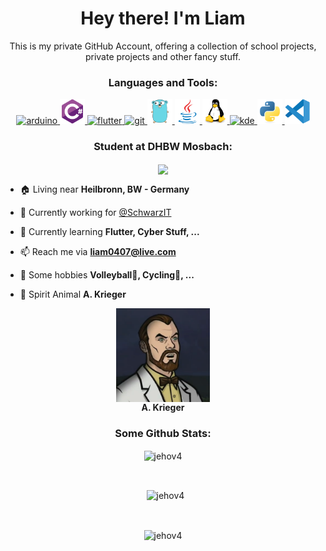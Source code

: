 <h1 align="center">Hey there! I'm Liam</h1>
<p align="center">
  This is my private GitHub Account, offering a collection of school projects, private projects and other fancy stuff.
</p>

<h3 align="center">Languages and Tools:</h3>
<p align="center"> 
  <a href="https://www.arduino.cc/" target="_blank" rel="noreferrer"> <img src="https://cdn.worldvectorlogo.com/logos/arduino-1.svg" alt="arduino" width="40" height="40"/> </a> 
  <a href="https://www.w3schools.com/cs/" target="_blank" rel="noreferrer"> <img src="https://raw.githubusercontent.com/devicons/devicon/master/icons/csharp/csharp-original.svg" alt="csharp" width="40" height="40"/> </a> 
  <a href="https://flutter.dev" target="_blank" rel="noreferrer"> <img src="https://www.vectorlogo.zone/logos/flutterio/flutterio-icon.svg" alt="flutter" width="40" height="40"/> </a> 
  <a href="https://git-scm.com/" target="_blank" rel="noreferrer"> <img src="https://www.vectorlogo.zone/logos/git-scm/git-scm-icon.svg" alt="git" width="40" height="40"/> </a> 
  <a href="https://golang.org" target="_blank" rel="noreferrer"> <img src="https://raw.githubusercontent.com/devicons/devicon/master/icons/go/go-original.svg" alt="go" width="40" height="40"/> </a> 
  <a href="https://www.java.com" target="_blank" rel="noreferrer"> <img src="https://raw.githubusercontent.com/devicons/devicon/master/icons/java/java-original.svg" alt="java" width="40" height="40"/> </a> 
  <a href="https://www.linux.org/" target="_blank" rel="noreferrer"> <img src="https://raw.githubusercontent.com/devicons/devicon/master/icons/linux/linux-original.svg" alt="linux" width="40" height="40"/> </a> 
  <a href="https://kde.org/" target="_blank" rel="noreferrer"> <img src="https://kde.org/stuff/clipart/logo/kde-logo-white-gray-rounded-source.svg" alt="kde" width="40" height="40"/> </a> <a href="https://www.python.org" target="_blank" rel="noreferrer"> <img src="https://raw.githubusercontent.com/devicons/devicon/master/icons/python/python-original.svg" alt="python" width="40" height="40"/> </a> 
  <a href="https://code.visualstudio.com/" target="_blank" rel="noreferrer"> <img src="https://raw.githubusercontent.com/devicons/devicon/master/icons/vscode/vscode-original.svg" alt="vscode" width="40" height="40"/> </a> 

</p>

<h3 align="center">Student at DHBW Mosbach:</h3>
<p align="center">
  <img align="center" width=200px src="https://upload.wikimedia.org/wikipedia/de/1/1d/DHBW-Logo.svg">
</p>

- 🏠 Living near **Heilbronn, BW - Germany**

- 🏢 Currently working for [@SchwarzIT](https://github.com/SchwarzIT)

- 🌱 Currently learning **Flutter, Cyber Stuff, ...**

- 📫 Reach me via **liam0407@live.com**

- 🤸 Some hobbies **Volleyball🏐, Cycling🚴, ...**

- 🐶 Spirit Animal **A. Krieger**

<p align="center">
  <img align="center" src="https://github.com/jehov4/jehov4/blob/main/35574917.png?raw=true" width=150px>
  <br>
  <strong>A. Krieger</strong>
</p>

<h3 align="center">Some Github Stats:</h3>

<p align="center">
  <img align="center" src="https://github-readme-stats.vercel.app/api/top-langs?username=jehov4&show_icons=true&theme=dracula&locale=en&layout=compact" alt="jehov4" />
</p>
<br>
<p align="center">&nbsp;
  <img align="center" src="https://github-readme-stats.vercel.app/api?username=jehov4&show_icons=true&theme=dracula&locale=en" alt="jehov4" />
</p>
<br>
<p align="center">
  <img align="center" src="https://github-readme-streak-stats.herokuapp.com/?user=jehov4&theme=dracula" alt="jehov4" />
</p>
